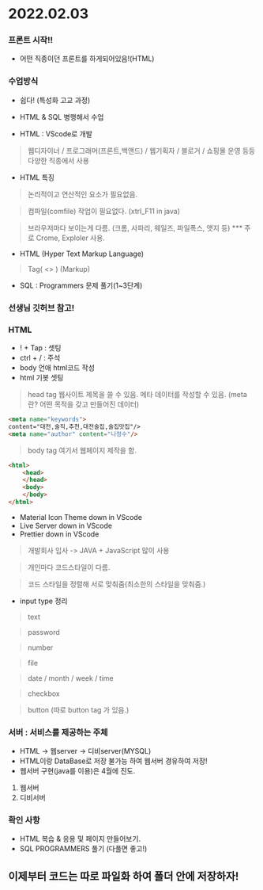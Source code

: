 # 2022.02.03

### 프론트 시작!!
- 어떤 직종이던 프론트를 하게되어있음!(HTML)
### 수업방식
- 쉽다! (특성화 고교 과정)

- HTML & SQL 병행해서 수업

- HTML : VScode로 개발
> 웹디자이너 / 프로그래머(프론트,백앤드) / 웹기획자 / 블로거 / 쇼핑몰 운영 등등 다양한 직종에서 사용

- HTML 특징
> 논리적이고 연산적인 요소가 필요없음.

> 컴파일(comfile) 작업이 필요없다. (xtrl_F11 in java)

> 브라우저마다 보이는게 다름. (크롬, 사파리, 웨일즈, 파일폭스, 앳지 등) *** 주로 Crome, Exploler 사용.

- HTML (Hyper Text Markup Language)
> Tag( <> ) (Markup)

- SQL : Programmers 문제 풀기(1~3단계)

### 선생님 깃허브 참고!


### HTML
- ! + Tap : 셋팅
- ctrl + / : 주석
- body 언애 html코드 작성
- html 기봇 셋팅
> head tag
        웹사이트 제목을 쓸 수 있음.
        메타 데이터를 작성할 수 있음.
        (meta 란? 어떤 목적을 갖고 만들어진 데이터)
```html
<meta name="keywords">
content="대전,술직,추천,대전술집,술집맛집"/>
<meta name="author" content="나정수"/>
```
> body tag
        여기서 웹페이지 제작을 함.

```html
<html>
    <head>
    </head>
    <body>
    </body>
</html>
```
- Material Icon Theme down in VScode
- Live Server down in VScode
- Prettier down in VScode
> 개발회사 입사 -> JAVA + JavaScript 많이 사용

> 개인마다 코드스타일이 다름.

> 코드 스타일을 정렬해 서로 맞춰줌(최소한의 스타일을 맞춰줌.)

- input type 정리
> text

> password

> number

> file

> date / month / week / time

> checkbox

> button (따로 button tag 가 있음.)



### 서버 : 서비스를 제공하는 주체
- HTML -> 웹server -> 디비server(MYSQL)
- HTML이랑 DataBase로 저장 불가능 하여 웹서버 경유하여 저장!
- 웹서버 구현(java를 이용)은 4월에 진도.
1. 웹서버
2. 디비서버

### 확인 사항
- HTML 복습 & 응용 및 페이지 만들어보기.
- SQL PROGRAMMERS 풀기 (다풀면 좋고!)

## 이제부터 코드는 따로 파일화 하여 폴더 안에 저장하자!